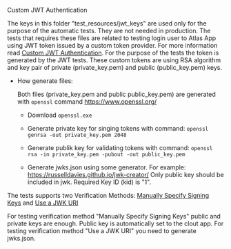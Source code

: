 Custom JWT Authentication

The keys in this folder "test_resources/jwt_keys" are used only for the purpose of the automatic tests.
They are not needed in production.
The tests that requires these files are related to testing login user to Atlas App using JWT token issued by a custom token provider. For more information read [Custom JWT Authentication](https://www.mongodb.com/docs/atlas/app-services/authentication/custom-jwt/).
For the purpose of the tests the token is generated by the JWT tests. These custom tokens are using RSA algorithm and key pair of private (private_key.pem) and public (public_key.pem) keys.

* How generate files:

    Both files (private_key.pem and public public_key.pem) are generated with `openssl` command https://www.openssl.org/

    * Download `openssl.exe`

    * Generate private key for singing tokens with command: `openssl genrsa -out private_key.pem 2048`

    * Generate publik key for validating tokens with command: `openssl rsa -in private_key.pem -pubout -out public_key.pem`

    * Generate jwks.json using some generator. For example: https://russelldavies.github.io/jwk-creator/
Only public key should be included in jwk. Required Key ID (kid) is "1".

The tests supports two Verification Methods:
[Manually Specify Signing Keys](https://www.mongodb.com/docs/atlas/app-services/authentication/custom-jwt/#manually-specify-signing-keys)
and [Use a JWK URI](https://www.mongodb.com/docs/atlas/app-services/authentication/custom-jwt/#use-a-jwk-uri)

For testing verification method "Manually Specify Signing Keys" public and private keys are enough. Public key is automatically set to the clout app.
For testing verification method "Use a JWK URI" you need to generate jwks.json.

